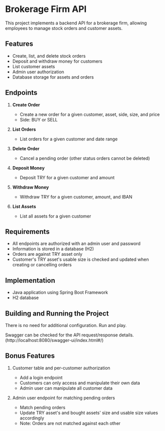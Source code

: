 # Brokerage Firm API

This project implements a backend API for a brokerage firm, allowing employees to manage stock orders and customer assets.

## Features

- Create, list, and delete stock orders
- Deposit and withdraw money for customers
- List customer assets
- Admin user authorization
- Database storage for assets and orders

## Endpoints

1. **Create Order**
    - Create a new order for a given customer, asset, side, size, and price
    - Side: BUY or SELL

2. **List Orders**
    - List orders for a given customer and date range

3. **Delete Order**
    - Cancel a pending order (other status orders cannot be deleted)

4. **Deposit Money**
    - Deposit TRY for a given customer and amount

5. **Withdraw Money**
    - Withdraw TRY for a given customer, amount, and IBAN

6. **List Assets**
    - List all assets for a given customer

## Requirements

- All endpoints are authorized with an admin user and password
- Information is stored in a database (H2)
- Orders are against TRY asset only
- Customer's TRY asset's usable size is checked and updated when creating or cancelling orders

## Implementation

- Java application using Spring Boot Framework
- H2 database

## Building and Running the Project

There is no need for additional configuration. Run and play.

Swagger can be checked for the API request/response details. (http://localhost:8080/swagger-ui/index.html#/)

## Bonus Features

1. Customer table and per-customer authorization
    - Add a login endpoint
    - Customers can only access and manipulate their own data
    - Admin user can manipulate all customer data

2. Admin user endpoint for matching pending orders
    - Match pending orders
    - Update TRY asset's and bought assets' size and usable size values accordingly
    - Note: Orders are not matched against each other
